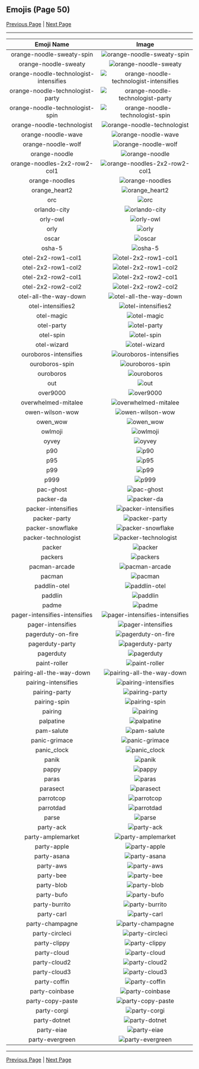 
## Emojis (Page 50)

[Previous Page](/docs/hny/page-o-0049.md)
  | [Next Page](/docs/hny/page-p-0051.md)

<hr />

|Emoji Name|Image|
| :-: | :-: |
|orange-noodle-sweaty-spin| ![orange-noodle-sweaty-spin](/emojis/hny/orange-noodle-sweaty-spin.gif)|
|orange-noodle-sweaty| ![orange-noodle-sweaty](/emojis/hny/orange-noodle-sweaty.png)|
|orange-noodle-technologist-intensifies| ![orange-noodle-technologist-intensifies](/emojis/hny/orange-noodle-technologist-intensifies.gif)|
|orange-noodle-technologist-party| ![orange-noodle-technologist-party](/emojis/hny/orange-noodle-technologist-party.gif)|
|orange-noodle-technologist-spin| ![orange-noodle-technologist-spin](/emojis/hny/orange-noodle-technologist-spin.gif)|
|orange-noodle-technologist| ![orange-noodle-technologist](/emojis/hny/orange-noodle-technologist.png)|
|orange-noodle-wave| ![orange-noodle-wave](/emojis/hny/orange-noodle-wave.gif)|
|orange-noodle-wolf| ![orange-noodle-wolf](/emojis/hny/orange-noodle-wolf.png)|
|orange-noodle| ![orange-noodle](/emojis/hny/orange-noodle.png)|
|orange-noodles-2x2-row2-col1| ![orange-noodles-2x2-row2-col1](/emojis/hny/orange-noodles-2x2-row2-col1.png)|
|orange-noodles| ![orange-noodles](/emojis/hny/orange-noodles.png)|
|orange_heart2| ![orange_heart2](/emojis/hny/orange_heart2.jpg)|
|orc| ![orc](/emojis/hny/orc.png)|
|orlando-city| ![orlando-city](/emojis/hny/orlando-city.png)|
|orly-owl| ![orly-owl](/emojis/hny/orly-owl.jpg)|
|orly| ![orly](/emojis/hny/orly.png)|
|oscar| ![oscar](/emojis/hny/oscar.png)|
|osha-5| ![osha-5](/emojis/hny/osha-5.gif)|
|otel-2x2-row1-col1| ![otel-2x2-row1-col1](/emojis/hny/otel-2x2-row1-col1.png)|
|otel-2x2-row1-col2| ![otel-2x2-row1-col2](/emojis/hny/otel-2x2-row1-col2.png)|
|otel-2x2-row2-col1| ![otel-2x2-row2-col1](/emojis/hny/otel-2x2-row2-col1.png)|
|otel-2x2-row2-col2| ![otel-2x2-row2-col2](/emojis/hny/otel-2x2-row2-col2.png)|
|otel-all-the-way-down| ![otel-all-the-way-down](/emojis/hny/otel-all-the-way-down.gif)|
|otel-intensifies2| ![otel-intensifies2](/emojis/hny/otel-intensifies2.gif)|
|otel-magic| ![otel-magic](/emojis/hny/otel-magic.gif)|
|otel-party| ![otel-party](/emojis/hny/otel-party.gif)|
|otel-spin| ![otel-spin](/emojis/hny/otel-spin.gif)|
|otel-wizard| ![otel-wizard](/emojis/hny/otel-wizard.png)|
|ouroboros-intensifies| ![ouroboros-intensifies](/emojis/hny/ouroboros-intensifies.gif)|
|ouroboros-spin| ![ouroboros-spin](/emojis/hny/ouroboros-spin.gif)|
|ouroboros| ![ouroboros](/emojis/hny/ouroboros.png)|
|out| ![out](/emojis/hny/out.gif)|
|over9000| ![over9000](/emojis/hny/over9000.gif)|
|overwhelmed-mitalee| ![overwhelmed-mitalee](/emojis/hny/overwhelmed-mitalee.png)|
|owen-wilson-wow| ![owen-wilson-wow](/emojis/hny/owen-wilson-wow.gif)|
|owen_wow| ![owen_wow](/emojis/hny/owen_wow.gif)|
|owlmoji| ![owlmoji](/emojis/hny/owlmoji.png)|
|oyvey| ![oyvey](/emojis/hny/oyvey.png)|
|p90| ![p90](/emojis/hny/p90.png)|
|p95| ![p95](/emojis/hny/p95.png)|
|p99| ![p99](/emojis/hny/p99.png)|
|p999| ![p999](/emojis/hny/p999.png)|
|pac-ghost| ![pac-ghost](/emojis/hny/pac-ghost.png)|
|packer-da| ![packer-da](/emojis/hny/packer-da.png)|
|packer-intensifies| ![packer-intensifies](/emojis/hny/packer-intensifies.gif)|
|packer-party| ![packer-party](/emojis/hny/packer-party.gif)|
|packer-snowflake| ![packer-snowflake](/emojis/hny/packer-snowflake.png)|
|packer-technologist| ![packer-technologist](/emojis/hny/packer-technologist.png)|
|packer| ![packer](/emojis/hny/packer.png)|
|packers| ![packers](/emojis/hny/packers.jpg)|
|pacman-arcade| ![pacman-arcade](/emojis/hny/pacman-arcade.gif)|
|pacman| ![pacman](/emojis/hny/pacman.gif)|
|paddlin-otel| ![paddlin-otel](/emojis/hny/paddlin-otel.png)|
|paddlin| ![paddlin](/emojis/hny/paddlin.png)|
|padme| ![padme](/emojis/hny/padme.png)|
|pager-intensifies-intensifies| ![pager-intensifies-intensifies](/emojis/hny/pager-intensifies-intensifies.gif)|
|pager-intensifies| ![pager-intensifies](/emojis/hny/pager-intensifies.gif)|
|pagerduty-on-fire| ![pagerduty-on-fire](/emojis/hny/pagerduty-on-fire.gif)|
|pagerduty-party| ![pagerduty-party](/emojis/hny/pagerduty-party.gif)|
|pagerduty| ![pagerduty](/emojis/hny/pagerduty.png)|
|paint-roller| ![paint-roller](/emojis/hny/paint-roller.gif)|
|pairing-all-the-way-down| ![pairing-all-the-way-down](/emojis/hny/pairing-all-the-way-down.gif)|
|pairing-intensifies| ![pairing-intensifies](/emojis/hny/pairing-intensifies.gif)|
|pairing-party| ![pairing-party](/emojis/hny/pairing-party.gif)|
|pairing-spin| ![pairing-spin](/emojis/hny/pairing-spin.gif)|
|pairing| ![pairing](/emojis/hny/pairing.png)|
|palpatine| ![palpatine](/emojis/hny/palpatine.png)|
|pam-salute| ![pam-salute](/emojis/hny/pam-salute.gif)|
|panic-grimace| ![panic-grimace](/emojis/hny/panic-grimace.png)|
|panic_clock| ![panic_clock](/emojis/hny/panic_clock.gif)|
|panik| ![panik](/emojis/hny/panik.jpg)|
|pappy| ![pappy](/emojis/hny/pappy.png)|
|paras| ![paras](/emojis/hny/paras.png)|
|parasect| ![parasect](/emojis/hny/parasect.png)|
|parrotcop| ![parrotcop](/emojis/hny/parrotcop.gif)|
|parrotdad| ![parrotdad](/emojis/hny/parrotdad.gif)|
|parse| ![parse](/emojis/hny/parse.png)|
|party-ack| ![party-ack](/emojis/hny/party-ack.gif)|
|party-amplemarket| ![party-amplemarket](/emojis/hny/party-amplemarket.gif)|
|party-apple| ![party-apple](/emojis/hny/party-apple.png)|
|party-asana| ![party-asana](/emojis/hny/party-asana.gif)|
|party-aws| ![party-aws](/emojis/hny/party-aws.gif)|
|party-bee| ![party-bee](/emojis/hny/party-bee.gif)|
|party-blob| ![party-blob](/emojis/hny/party-blob.gif)|
|party-bufo| ![party-bufo](/emojis/hny/party-bufo.gif)|
|party-burrito| ![party-burrito](/emojis/hny/party-burrito.gif)|
|party-carl| ![party-carl](/emojis/hny/party-carl.gif)|
|party-champagne| ![party-champagne](/emojis/hny/party-champagne.gif)|
|party-circleci| ![party-circleci](/emojis/hny/party-circleci.gif)|
|party-clippy| ![party-clippy](/emojis/hny/party-clippy.gif)|
|party-cloud| ![party-cloud](/emojis/hny/party-cloud.gif)|
|party-cloud2| ![party-cloud2](/emojis/hny/party-cloud2.gif)|
|party-cloud3| ![party-cloud3](/emojis/hny/party-cloud3.gif)|
|party-coffin| ![party-coffin](/emojis/hny/party-coffin.gif)|
|party-coinbase| ![party-coinbase](/emojis/hny/party-coinbase.gif)|
|party-copy-paste| ![party-copy-paste](/emojis/hny/party-copy-paste.gif)|
|party-corgi| ![party-corgi](/emojis/hny/party-corgi.gif)|
|party-dotnet| ![party-dotnet](/emojis/hny/party-dotnet.gif)|
|party-eiae| ![party-eiae](/emojis/hny/party-eiae.gif)|
|party-evergreen| ![party-evergreen](/emojis/hny/party-evergreen.gif)|

<hr/>

[Previous Page](/docs/hny/page-o-0049.md)
  | [Next Page](/docs/hny/page-p-0051.md)